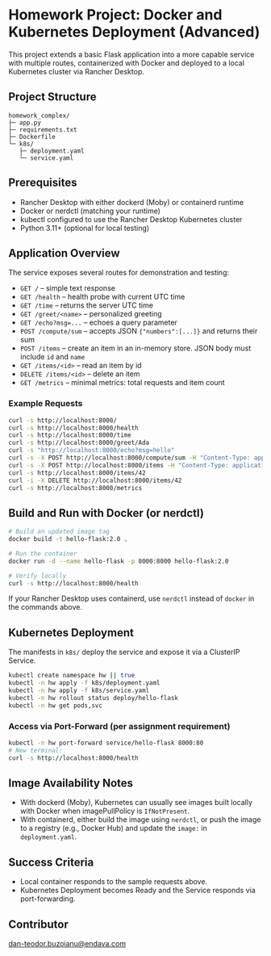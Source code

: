 # Homework Project: Docker and Kubernetes Deployment (Advanced)

This project extends a basic Flask application into a more capable service with multiple routes, containerized with Docker and deployed to a local Kubernetes cluster via Rancher Desktop.

## Project Structure

```
homework_complex/
├─ app.py
├─ requirements.txt
├─ Dockerfile
└─ k8s/
   ├─ deployment.yaml
   └─ service.yaml
```

## Prerequisites

- Rancher Desktop with either dockerd (Moby) or containerd runtime
- Docker or nerdctl (matching your runtime)
- kubectl configured to use the Rancher Desktop Kubernetes cluster
- Python 3.11+ (optional for local testing)

## Application Overview

The service exposes several routes for demonstration and testing:

- `GET /` – simple text response
- `GET /health` – health probe with current UTC time
- `GET /time` – returns the server UTC time
- `GET /greet/<name>` – personalized greeting
- `GET /echo?msg=...` – echoes a query parameter
- `POST /compute/sum` – accepts JSON `{"numbers":[...]}` and returns their sum
- `POST /items` – create an item in an in-memory store. JSON body must include `id` and `name`
- `GET /items/<id>` – read an item by id
- `DELETE /items/<id>` – delete an item
- `GET /metrics` – minimal metrics: total requests and item count

### Example Requests

```bash
curl -s http://localhost:8000/
curl -s http://localhost:8000/health
curl -s http://localhost:8000/time
curl -s http://localhost:8000/greet/Ada
curl -s "http://localhost:8000/echo?msg=hello"
curl -s -X POST http://localhost:8000/compute/sum -H "Content-Type: application/json" -d '{"numbers":[1,2,3,4.5]}'
curl -s -X POST http://localhost:8000/items -H "Content-Type: application/json" -d '{"id":"42","name":"demo"}'
curl -s http://localhost:8000/items/42
curl -i -X DELETE http://localhost:8000/items/42
curl -s http://localhost:8000/metrics
```

## Build and Run with Docker (or nerdctl)

```bash
# Build an updated image tag
docker build -t hello-flask:2.0 .

# Run the container
docker run -d --name hello-flask -p 8000:8000 hello-flask:2.0

# Verify locally
curl -s http://localhost:8000/health
```

If your Rancher Desktop uses containerd, use `nerdctl` instead of `docker` in the commands above.

## Kubernetes Deployment

The manifests in `k8s/` deploy the service and expose it via a ClusterIP Service.

```bash
kubectl create namespace hw || true
kubectl -n hw apply -f k8s/deployment.yaml
kubectl -n hw apply -f k8s/service.yaml
kubectl -n hw rollout status deploy/hello-flask
kubectl -n hw get pods,svc
```

### Access via Port-Forward (per assignment requirement)

```bash
kubectl -n hw port-forward service/hello-flask 8000:80
# New terminal:
curl -s http://localhost:8000/health
```

## Image Availability Notes

- With dockerd (Moby), Kubernetes can usually see images built locally with Docker when imagePullPolicy is `IfNotPresent`.
- With containerd, either build the image using `nerdctl`, or push the image to a registry (e.g., Docker Hub) and update the `image:` in `deployment.yaml`.

## Success Criteria

- Local container responds to the sample requests above.
- Kubernetes Deployment becomes Ready and the Service responds via port-forwarding.

## Contributor
dan-teodor.buzoianu@endava.com